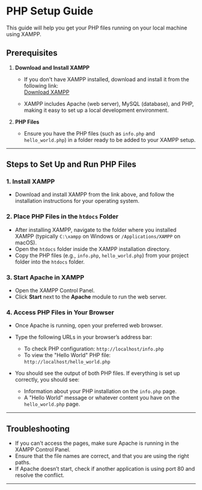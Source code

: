 # PHP Setup Guide

This guide will help you get your PHP files running on your local machine using XAMPP.

## Prerequisites

1. **Download and Install XAMPP**
   - If you don't have XAMPP installed, download and install it from the following link:  
     [Download XAMPP](https://www.apachefriends.org/download.html)
   
   - XAMPP includes Apache (web server), MySQL (database), and PHP, making it easy to set up a local development environment.

2. **PHP Files**
   - Ensure you have the PHP files (such as `info.php` and `hello_world.php`) in a folder ready to be added to your XAMPP setup.

---

## Steps to Set Up and Run PHP Files

### 1. Install XAMPP
   - Download and install XAMPP from the link above, and follow the installation instructions for your operating system.

### 2. Place PHP Files in the `htdocs` Folder
   - After installing XAMPP, navigate to the folder where you installed XAMPP (typically `C:\xampp` on Windows or `/Applications/XAMPP` on macOS).
   - Open the `htdocs` folder inside the XAMPP installation directory.
   - Copy the PHP files (e.g., `info.php`, `hello_world.php`) from your project folder into the `htdocs` folder.

### 3. Start Apache in XAMPP
   - Open the XAMPP Control Panel.
   - Click **Start** next to the **Apache** module to run the web server.

### 4. Access PHP Files in Your Browser
   - Once Apache is running, open your preferred web browser.
   - Type the following URLs in your browser’s address bar:
     - To check PHP configuration: `http://localhost/info.php`
     - To view the "Hello World" PHP file: `http://localhost/hello_world.php`

   - You should see the output of both PHP files. If everything is set up correctly, you should see:
     - Information about your PHP installation on the `info.php` page.
     - A "Hello World" message or whatever content you have on the `hello_world.php` page.

---

## Troubleshooting

- If you can't access the pages, make sure Apache is running in the XAMPP Control Panel.
- Ensure that the file names are correct, and that you are using the right paths.
- If Apache doesn’t start, check if another application is using port 80 and resolve the conflict.

---



